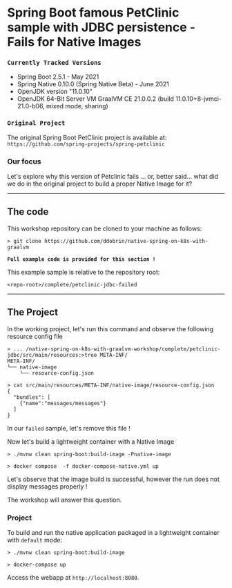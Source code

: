 # Spring Boot famous PetClinic sample with JDBC persistence - Fails for Native Images

### `Currently Tracked Versions`
* Spring Boot 2.5.1 - May 2021
* Spring Native 0.10.0 (Spring Native Beta) - June 2021
* OpenJDK version "11.0.10"
* OpenJDK 64-Bit Server VM GraalVM CE 21.0.0.2 (build 11.0.10+8-jvmci-21.0-b06, mixed mode, sharing)

### `Original Project`
The original Spring Boot PetClinic project is available at: `https://github.com/spring-projects/spring-petclinic`

### Our focus
Let's explore why this version of Petclinic fails ... or, better said... what did we do in the original project 
to build a proper Native Image for it?

----
## The code

This workshop repository can be cloned to your machine as follows:
```shell
> git clone https://github.com/ddobrin/native-spring-on-k8s-with-graalvm
```

**`Full example code is provided for this section !`**

This example sample is relative to the repository root:
```shell
<repo-root>/complete/petclinic-jdbc-failed
```
----

## The Project

In the working project, let's run this command and observe the following resource config file 
```shell
> ... /native-spring-on-k8s-with-graalvm-workshop/complete/petclinic-jdbc/src/main/resources:>tree META-INF/
META-INF/
└── native-image
    └── resource-config.json

> cat src/main/resources/META-INF/native-image/resource-config.json 
{
  "bundles": [
    {"name":"messages/messages"}
  ]
}
```

In our `failed` sample, let's remove this file !

Now let's build a lightweight container with a Native Image
```shell
> ./mvnw clean spring-boot:build-image -Pnative-image

> docker compose  -f docker-compose-native.yml up
```

Let's observe that the image build is successful, however the run does not display messages properly ! 

The workshop will answer this question.


### Project
To build and run the native application packaged in a lightweight container with `default` mode:
```shell
> ./mvnw clean spring-boot:build-image

> docker-compose up
```

Access the webapp at `http://localhost:8080`.